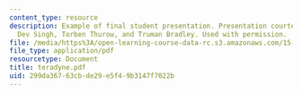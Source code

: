 ```yaml
---
content_type: resource
description: Example of final student presentation. Presentation courtesy of Kapil
  Dev Singh, Torben Thurow, and Truman Bradley. Used with permission.
file: /media/https%3A/open-learning-course-data-rc.s3.amazonaws.com/15-875-applications-of-system-dynamics-spring-2004/299da36763cbde29e5f49b3147f7022b_teradyne.pdf
file_type: application/pdf
resourcetype: Document
title: teradyne.pdf
uid: 299da367-63cb-de29-e5f4-9b3147f7022b
---
```

